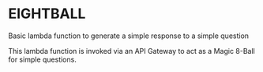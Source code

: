 # EIGHTBALL
Basic lambda function to generate a simple response to a simple question

This lambda function is invoked via an API Gateway to act as a Magic 8-Ball for simple questions. 
